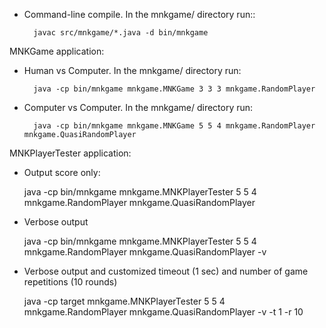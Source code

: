 - Command-line compile.  In the mnkgame/ directory run::

		javac src/mnkgame/*.java -d bin/mnkgame


MNKGame application:

- Human vs Computer.  In the mnkgame/ directory run:
	
		java -cp bin/mnkgame mnkgame.MNKGame 3 3 3 mnkgame.RandomPlayer


- Computer vs Computer. In the mnkgame/ directory run:

		java -cp bin/mnkgame mnkgame.MNKGame 5 5 4 mnkgame.RandomPlayer mnkgame.QuasiRandomPlayer


MNKPlayerTester application:

- Output score only:

	java -cp bin/mnkgame mnkgame.MNKPlayerTester 5 5 4 mnkgame.RandomPlayer mnkgame.QuasiRandomPlayer

- Verbose output

	java -cp bin/mnkgame mnkgame.MNKPlayerTester 5 5 4 mnkgame.RandomPlayer mnkgame.QuasiRandomPlayer -v


- Verbose output and customized timeout (1 sec) and number of game repetitions (10 rounds)


	java -cp target mnkgame.MNKPlayerTester 5 5 4 mnkgame.RandomPlayer mnkgame.QuasiRandomPlayer -v -t 1 -r 10
